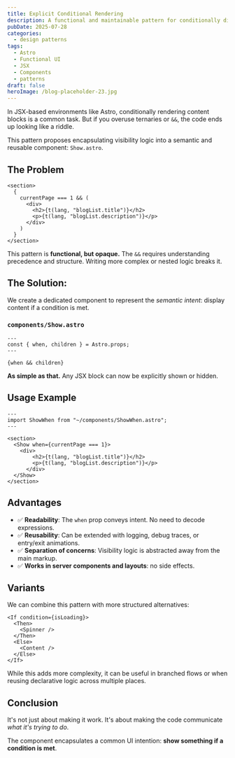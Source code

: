 ```yaml
---
title: Explicit Conditional Rendering
description: A functional and maintainable pattern for conditionally displaying UI fragments without overusing logical or ternary operators.
pubDate: 2025-07-28
categories:
  - design patterns
tags:
  - Astro
  - Functional UI
  - JSX
  - Components
  - patterns
draft: false
heroImage: /blog-placeholder-23.jpg
---
```


In JSX-based environments like Astro, conditionally rendering content blocks is a common task. But if you overuse ternaries or `&&`, the code ends up looking like a riddle.

This pattern proposes encapsulating visibility logic into a semantic and reusable component: `Show.astro`.

## The Problem

```astro
<section>
  {
    currentPage === 1 && (
      <div>
        <h2>{t(lang, "blogList.title")}</h2>
        <p>{t(lang, "blogList.description")}</p>
      </div>
    )
  }
</section>
```

This pattern is **functional, but opaque.** The `&&` requires understanding precedence and structure. Writing more complex or nested logic breaks it.

## The Solution:

We create a dedicated component to represent the _semantic intent_: display content if a condition is met.

### `components/Show.astro`

```astro
---
const { when, children } = Astro.props;
---

{when && children}
```

**As simple as that.** Any JSX block can now be explicitly shown or hidden.

## Usage Example

```astro
---
import ShowWhen from "~/components/ShowWhen.astro";
---

<section>
  <Show when={currentPage === 1}>
    <div>
        <h2>{t(lang, "blogList.title")}</h2>
        <p>{t(lang, "blogList.description")}</p>
      </div>
  </Show>
</section>
```

## Advantages

- ✅ **Readability**: The `when` prop conveys intent. No need to decode expressions.
- ✅ **Reusability**: Can be extended with logging, debug traces, or entry/exit animations.
- ✅ **Separation of concerns**: Visibility logic is abstracted away from the main markup.
- ✅ **Works in server components and layouts**: no side effects.

## Variants

We can combine this pattern with more structured alternatives:

```astro
<If condition={isLoading}>
  <Then>
    <Spinner />
  </Then>
  <Else>
    <Content />
  </Else>
</If>
```

While this adds more complexity, it can be useful in branched flows or when reusing declarative logic across multiple places.

## Conclusion

It's not just about making it work. It's about making the code communicate _what it's trying to do_.

The component encapsulates a common UI intention: **show something if a condition is met**.
